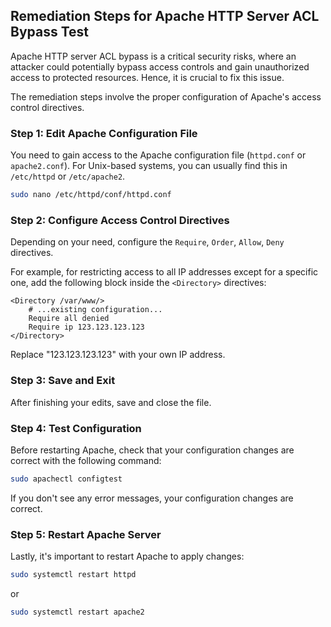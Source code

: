 

## Remediation Steps for Apache HTTP Server ACL Bypass Test

Apache HTTP server ACL bypass is a critical security risks, where an attacker could potentially bypass access controls and gain unauthorized access to protected resources. Hence, it is crucial to fix this issue.

The remediation steps involve the proper configuration of Apache's access control directives.

### Step 1: Edit Apache Configuration File

You need to gain access to the Apache configuration file (`httpd.conf` or `apache2.conf`). For Unix-based systems, you can usually find this in `/etc/httpd` or `/etc/apache2`.

```bash
sudo nano /etc/httpd/conf/httpd.conf
```

### Step 2: Configure Access Control Directives

Depending on your need, configure the `Require`, `Order`, `Allow`, `Deny` directives.

For example, for restricting access to all IP addresses except for a specific one, add the following block inside the `<Directory>` directives:

```apacheconf
<Directory /var/www/>
    # ...existing configuration...
    Require all denied
    Require ip 123.123.123.123
</Directory>
```

Replace "123.123.123.123" with your own IP address.

### Step 3: Save and Exit

After finishing your edits, save and close the file.

### Step 4: Test Configuration

Before restarting Apache, check that your configuration changes are correct with the following command:

```bash
sudo apachectl configtest
```

If you don't see any error messages, your configuration changes are correct.

### Step 5: Restart Apache Server

Lastly, it's important to restart Apache to apply changes:

```bash
sudo systemctl restart httpd
```

or

```bash
sudo systemctl restart apache2
```